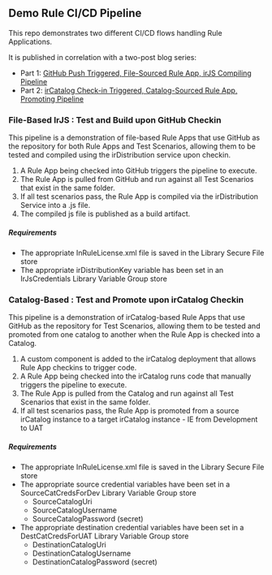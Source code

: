 ## Demo Rule CI/CD Pipeline
This repo demonstrates two different CI/CD flows handling Rule Applications.

It is published in correlation with a two-post blog series:
- Part 1: [GitHub Push Triggered, File-Sourced Rule App, irJS Compiling Pipeline](https://www.inrule.com/resources/blog/integrating-rule-apps-into-your-ci-cd-pipeline-part-i) 
- Part 2: [irCatalog Check-in Triggered, Catalog-Sourced Rule App, Promoting Pipeline](https://www.inrule.com/resources/blog/integrating-rule-apps-into-your-ci-cd-pipeline-part-ii)

### File-Based IrJS : Test and Build upon GitHub Checkin
This pipeline is a demonstration of file-based Rule Apps that use GitHub as the repository for both Rule Apps and Test Scenarios, allowing them to be tested and compiled using the irDistribution service upon checkin.

1. A Rule App being checked into GitHub triggers the pipeline to execute.
2. The Rule App is pulled from GitHub and run against all Test Scenarios that exist in the same folder.
3. If all test scenarios pass, the Rule App is compiled via the irDistribution Service into a .js file.
4. The compiled js file is published as a build artifact.

##### Requirements
- The appropriate InRuleLicense.xml file is saved in the Library Secure File store
- The appropriate irDistributionKey variable has been set in an IrJsCredentials Library Variable Group store

### Catalog-Based : Test and Promote upon irCatalog Checkin
This pipeline is a demonstration of irCatalog-based Rule Apps that use GitHub as the repository for Test Scenarios, allowing them to be tested and promoted from one catalog to another when the Rule App is checked into a Catalog.

1. A custom component is added to the irCatalog deployment that allows Rule App checkins to trigger code.
2. A Rule App being checked into the irCatalog runs code that manually triggers the pipeline to execute.
3. The Rule App is pulled from the Catalog and run against all Test Scenarios that exist in the same folder.
4. If all test scenarios pass, the Rule App is promoted from a source irCatalog instance to a target irCatalog instance - IE from Development to UAT

##### Requirements
- The appropriate InRuleLicense.xml file is saved in the Library Secure File store
- The appropriate source credential variables have been set in a SourceCatCredsForDev  Library Variable Group store
	- SourceCatalogUri
	- SourceCatalogUsername
	- SourceCatalogPassword (secret)
- The appropriate destination credential variables have been set in a DestCatCredsForUAT  Library Variable Group store
	- DestinationCatalogUri
	- DestinationCatalogUsername
	- DestinationCatalogPassword (secret)
